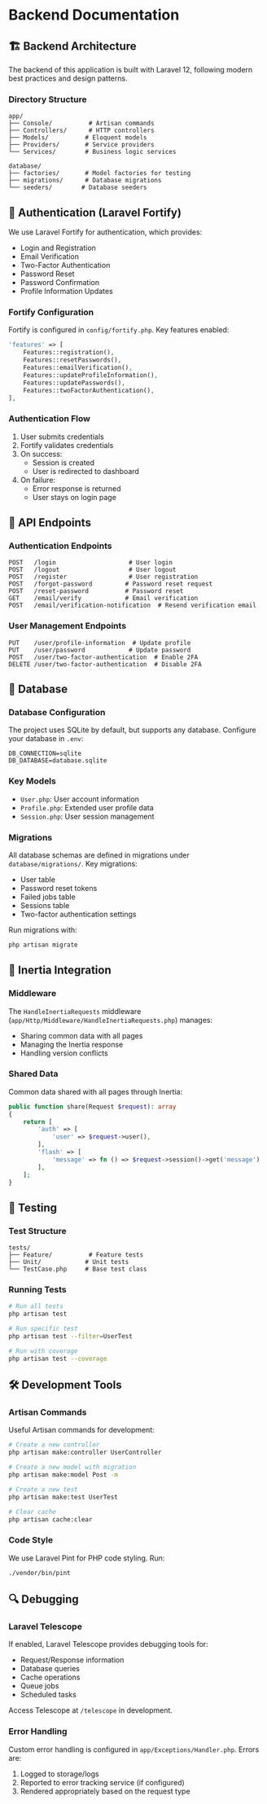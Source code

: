 # Backend Documentation

## 🏗️ Backend Architecture

The backend of this application is built with Laravel 12, following modern best practices and design patterns.

### Directory Structure

```
app/
├── Console/          # Artisan commands
├── Controllers/      # HTTP controllers
├── Models/          # Eloquent models
├── Providers/       # Service providers
└── Services/        # Business logic services

database/
├── factories/       # Model factories for testing
├── migrations/      # Database migrations
└── seeders/        # Database seeders
```

## 🔐 Authentication (Laravel Fortify)

We use Laravel Fortify for authentication, which provides:

- Login and Registration
- Email Verification
- Two-Factor Authentication
- Password Reset
- Password Confirmation
- Profile Information Updates

### Fortify Configuration

Fortify is configured in `config/fortify.php`. Key features enabled:

```php
'features' => [
    Features::registration(),
    Features::resetPasswords(),
    Features::emailVerification(),
    Features::updateProfileInformation(),
    Features::updatePasswords(),
    Features::twoFactorAuthentication(),
],
```

### Authentication Flow

1. User submits credentials
2. Fortify validates credentials
3. On success:
    - Session is created
    - User is redirected to dashboard
4. On failure:
    - Error response is returned
    - User stays on login page

## 📡 API Endpoints

### Authentication Endpoints

```
POST   /login                    # User login
POST   /logout                   # User logout
POST   /register                 # User registration
POST   /forgot-password         # Password reset request
POST   /reset-password          # Password reset
GET    /email/verify            # Email verification
POST   /email/verification-notification  # Resend verification email
```

### User Management Endpoints

```
PUT    /user/profile-information  # Update profile
PUT    /user/password            # Update password
POST   /user/two-factor-authentication  # Enable 2FA
DELETE /user/two-factor-authentication  # Disable 2FA
```

## 💾 Database

### Database Configuration

The project uses SQLite by default, but supports any database. Configure your database in `.env`:

```env
DB_CONNECTION=sqlite
DB_DATABASE=database.sqlite
```

### Key Models

- `User.php`: User account information
- `Profile.php`: Extended user profile data
- `Session.php`: User session management

### Migrations

All database schemas are defined in migrations under `database/migrations/`. Key migrations:

- User table
- Password reset tokens
- Failed jobs table
- Sessions table
- Two-factor authentication settings

Run migrations with:

```bash
php artisan migrate
```

## 🔄 Inertia Integration

### Middleware

The `HandleInertiaRequests` middleware (`app/Http/Middleware/HandleInertiaRequests.php`) manages:

- Sharing common data with all pages
- Managing the Inertia response
- Handling version conflicts

### Shared Data

Common data shared with all pages through Inertia:

```php
public function share(Request $request): array
{
    return [
        'auth' => [
            'user' => $request->user(),
        ],
        'flash' => [
            'message' => fn () => $request->session()->get('message')
        ],
    ];
}
```

## 🧪 Testing

### Test Structure

```
tests/
├── Feature/          # Feature tests
├── Unit/            # Unit tests
└── TestCase.php     # Base test class
```

### Running Tests

```bash
# Run all tests
php artisan test

# Run specific test
php artisan test --filter=UserTest

# Run with coverage
php artisan test --coverage
```

## 🛠️ Development Tools

### Artisan Commands

Useful Artisan commands for development:

```bash
# Create a new controller
php artisan make:controller UserController

# Create a new model with migration
php artisan make:model Post -m

# Create a new test
php artisan make:test UserTest

# Clear cache
php artisan cache:clear
```

### Code Style

We use Laravel Pint for PHP code styling. Run:

```bash
./vendor/bin/pint
```

## 🔍 Debugging

### Laravel Telescope

If enabled, Laravel Telescope provides debugging tools for:

- Request/Response information
- Database queries
- Cache operations
- Queue jobs
- Scheduled tasks

Access Telescope at `/telescope` in development.

### Error Handling

Custom error handling is configured in `app/Exceptions/Handler.php`. Errors are:

1. Logged to storage/logs
2. Reported to error tracking service (if configured)
3. Rendered appropriately based on the request type
